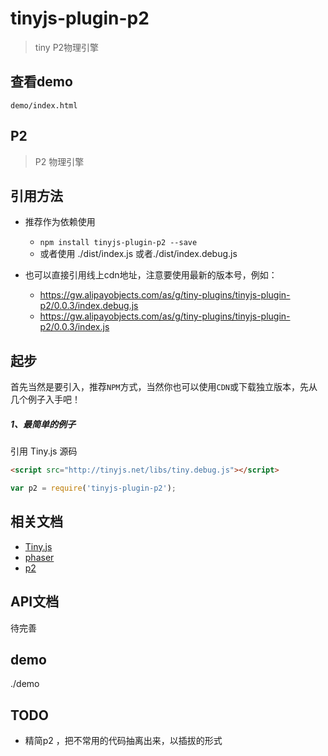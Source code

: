 # tinyjs-plugin-p2

> tiny P2物理引擎

## 查看demo

`demo/index.html`

## P2
> P2 物理引擎

## 引用方法

- 推荐作为依赖使用

  - `npm install tinyjs-plugin-p2 --save`
  - 或者使用 ./dist/index.js 或者./dist/index.debug.js
- 也可以直接引用线上cdn地址，注意要使用最新的版本号，例如：

  - https://gw.alipayobjects.com/as/g/tiny-plugins/tinyjs-plugin-p2/0.0.3/index.debug.js
  - https://gw.alipayobjects.com/as/g/tiny-plugins/tinyjs-plugin-p2/0.0.3/index.js

## 起步
首先当然是要引入，推荐`NPM`方式，当然你也可以使用`CDN`或下载独立版本，先从几个例子入手吧！

##### 1、最简单的例子

引用 Tiny.js 源码
``` html
<script src="http://tinyjs.net/libs/tiny.debug.js"></script>
```
``` js
var p2 = require('tinyjs-plugin-p2');
```

## 相关文档
- [Tiny.js](http://tinyjs.net/#/docs/api)
- [phaser](https://github.com/photonstorm/phaser)
- [p2](https://github.com/schteppe/p2.js)

## API文档
  待完善

## demo
 ./demo

## TODO

+ 精简p2 ，把不常用的代码抽离出来，以插拔的形式
